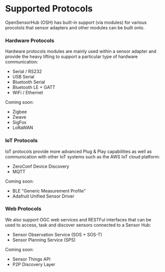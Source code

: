 Supported Protocols
===

OpenSensorHub (OSH) has built-in support (via modules) for various procotols that sensor adapters and other modules can be built onto.
 

### Hardware Protocols

Hardware protocols modules are mainly used within a sensor adapter and provide the heavy lifting to support a particular type of hardware communication:

- Serial / RS232
- USB Serial
- Bluetooth Serial
- Bluetooth LE + GATT
- WiFi / Ethernet

Coming soon:

- Zigbee
- Zwave
- SigFox
- LoRaWAN


### IoT Protocols

IoT protocols provide more advanced Plug & Play capabilities as well as communication with other IoT systems such as the AWS IoT cloud platform:

- ZeroConf Device Discovery
- MQTT

Coming soon:

- BLE "Generic Measurement Profile"
- Adafruit Unified Sensor Driver


### Web Protocols

We also support OGC web services and RESTFul interfaces that can be used to access, task and discover sensors connected to a Sensor Hub:

- Sensor Observation Service (SOS + SOS-T)
- Sensor Planning Service (SPS) 

Coming soon:

- Sensor Things API
- P2P Discovery Layer


